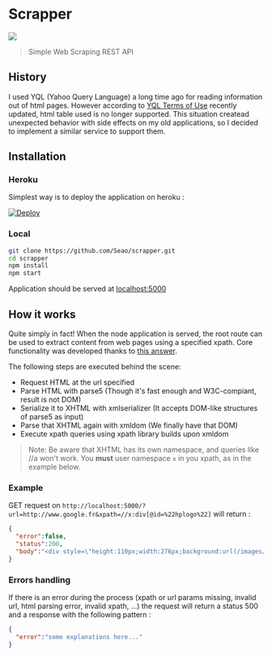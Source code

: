 # Scrapper

<img src="https://travis-ci.org/Seao/scrapper.svg?branch=master" />

> Simple Web Scraping REST API

## History

I used YQL (Yahoo Query Language) a long time ago for reading information out of html pages. However according to [YQL Terms of Use](https://policies.yahoo.com/us/en/yahoo/terms/product-atos/yql/index.htm) recently updated, html table used is no longer supported. This situation createad unexpected behavior with side effects on my old applications, so I decided to implement a similar service to support them.

## Installation

### Heroku

Simplest way is to deploy the application on heroku :

[![Deploy](https://www.herokucdn.com/deploy/button.svg)](https://heroku.com/deploy?template=https://github.com/Seao/scrapper)

### Local

```bash
git clone https://github.com/Seao/scrapper.git
cd scrapper
npm install
npm start
```

Application should be served at [localhost:5000](http://localhost:5000)

## How it works

Quite simply in fact! When the node application is served, the root route can be used to extract content from web pages using a specified xpath. Core functionality was developed thanks to [this answer](https://stackoverflow.com/a/25971812).

The following steps are executed behind the scene:

- Request HTML at the url specified
- Parse HTML with parse5 (Though it's fast enough and W3C-compiant, result is not DOM)
- Serialize it to XHTML with xmlserializer (It accepts DOM-like structures of parse5 as input)
- Parse that XHTML again with xmldom (We finally have that DOM)
- Execute xpath queries using xpath library builds upon xmldom

> Note:  Be aware that XHTML has its own namespace, and queries like //a won't work. You **must** user namespace ```x``` in you xpath, as in the example below. 

### Example

GET request on ```http://localhost:5000/?url=http://www.google.fr&xpath=//x:div[@id=%22hplogo%22]``` will return :

```json
{
  "error":false,
  "status":200,
  "body":"<div style=\"height:110px;width:276px;background:url(/images/branding/googlelogo/1x/googlelogo_white_background_color_272x92dp.png) no-repeat\" title=\"Google\" align=\"left\" id=\"hplogo\" onload=\"window.lol&amp;&amp;lol()\" ><div style=\"color:#777;font-size:16px;font-weight:bold;position:relative;top:70px;left:218px\" nowrap=\"\">France</div></div>"
}
```

### Errors handling

If there is an error during the process (xpath or url params missing, invalid url, html parsing error, invalid xpath, ...) the request will return a status 500 and a response with the following pattern :

```json
{
  "error":"some explanations here..."
}
```
